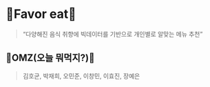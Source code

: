 # 🥄Favor eat🥢
> “다양해진 음식 취향에 빅데이터를 기반으로 개인별로 알맞는 메뉴 추천”

## 🍚OMZ(오늘 뭐먹지?)🥗
> 김호균, 박재희, 오민준, 이창민, 이효진, 장예은
